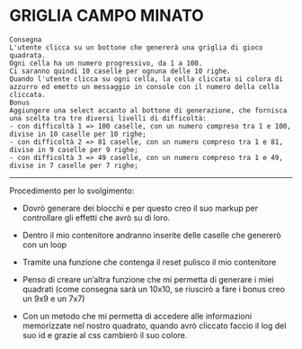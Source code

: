 # GRIGLIA CAMPO MINATO

```
Consegna
L'utente clicca su un bottone che genererà una griglia di gioco quadrata.
Ogni cella ha un numero progressivo, da 1 a 100.
Ci saranno quindi 10 caselle per ognuna delle 10 righe.
Quando l'utente clicca su ogni cella, la cella cliccata si colora di azzurro ed emetto un messaggio in console con il numero della cella cliccata.
Bonus
Aggiungere una select accanto al bottone di generazione, che fornisca una scelta tra tre diversi livelli di difficoltà:
- con difficoltà 1 => 100 caselle, con un numero compreso tra 1 e 100, divise in 10 caselle per 10 righe;
- con difficoltà 2 => 81 caselle, con un numero compreso tra 1 e 81, divise in 9 caselle per 9 righe;
- con difficoltà 3 => 49 caselle, con un numero compreso tra 1 e 49, divise in 7 caselle per 7 righe;

```

---

Procedimento per lo svolgimento:

- Dovrò generare dei blocchi e per questo creo il suo markup per controllare gli effetti che avrò su di loro.

- Dentro il mio contenitore andranno inserite delle caselle che genererò con un loop

- Tramite una funzione che contenga il reset pulisco il mio contenitore

- Penso di creare un’altra funzione che mi permetta di generare i miei quadrati (come consegna sarà un 10x10, se riuscirò a fare i bonus creo un 9x9 e un 7x7)

- Con un metodo che mi permetta di accedere alle informazioni memorizzate nel nostro quadrato, quando avrò cliccato faccio il log del suo id e grazie al css cambierò il suo colore.
